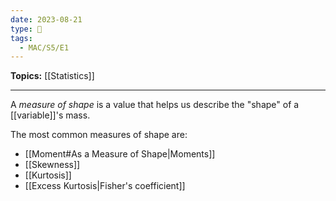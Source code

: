 ```yaml
---
date: 2023-08-21
type: 🧠
tags:
  - MAC/S5/E1
---
```


**Topics:** [[Statistics]]

---

A _measure of shape_ is a value that helps us describe the "shape" of a [[variable]]'s mass.

The most common measures of shape are:

- [[Moment#As a Measure of Shape|Moments]]
- [[Skewness]]
- [[Kurtosis]]
- [[Excess Kurtosis|Fisher's coefficient]]
